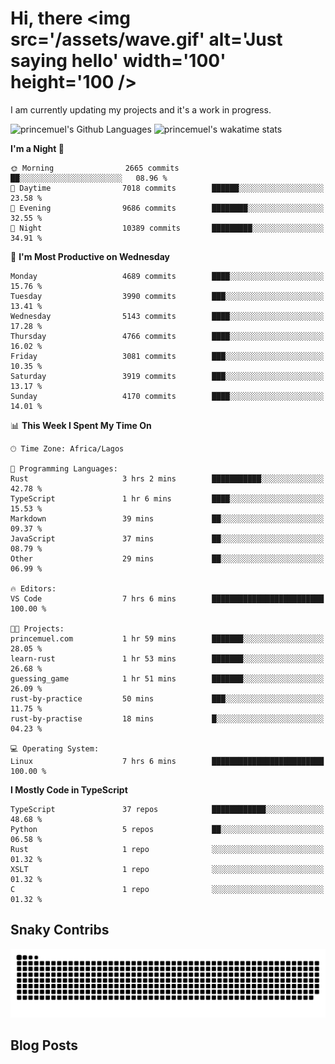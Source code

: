 # Hi, there <img src='/assets/wave.gif' alt='Just saying hello' width='100' height='100 />

<!--
**princemuel/princemuel** is a ✨ _special_ ✨ repository because its `README.md` (this file) appears on your GitHub profile.

Here are some ideas to get you started:

- 🔭 I’m currently working on ...
- 🌱 I’m currently learning ...
- 👯 I’m looking to collaborate on ...
- 🤔 I’m looking for help with ...
- 💬 Ask me about ...
- 📫 How to reach me: ...
- 😄 Pronouns: ...
- ⚡ Fun fact: ...
-->

I am currently updating my projects and it's a work in progress.

![princemuel's Github Languages](https://github-readme-stats.vercel.app/api/top-langs/?username=princemuel&text_color=586069&layout=compact&hide_border=true&title_color=0366d6&count_private=true&include_all_commits=true&theme=tokyonight&show_icons=true)
![princemuel's wakatime stats](https://github-readme-stats.vercel.app/api/wakatime?username=princemuel&text_color=586069&layout=compact&hide_border=true&title_color=0366d6&count_private=true&include_all_commits=true&theme=tokyonight&show_icons=true)

<!--START_SECTION:waka-->

**I'm a Night 🦉**

```text
🌞 Morning                2665 commits        ██░░░░░░░░░░░░░░░░░░░░░░░   08.96 %
🌆 Daytime                7018 commits        ██████░░░░░░░░░░░░░░░░░░░   23.58 %
🌃 Evening                9686 commits        ████████░░░░░░░░░░░░░░░░░   32.55 %
🌙 Night                  10389 commits       █████████░░░░░░░░░░░░░░░░   34.91 %
```

📅 **I'm Most Productive on Wednesday**

```text
Monday                   4689 commits        ████░░░░░░░░░░░░░░░░░░░░░   15.76 %
Tuesday                  3990 commits        ███░░░░░░░░░░░░░░░░░░░░░░   13.41 %
Wednesday                5143 commits        ████░░░░░░░░░░░░░░░░░░░░░   17.28 %
Thursday                 4766 commits        ████░░░░░░░░░░░░░░░░░░░░░   16.02 %
Friday                   3081 commits        ███░░░░░░░░░░░░░░░░░░░░░░   10.35 %
Saturday                 3919 commits        ███░░░░░░░░░░░░░░░░░░░░░░   13.17 %
Sunday                   4170 commits        ████░░░░░░░░░░░░░░░░░░░░░   14.01 %
```

📊 **This Week I Spent My Time On**

```text
🕑︎ Time Zone: Africa/Lagos

💬 Programming Languages:
Rust                     3 hrs 2 mins        ███████████░░░░░░░░░░░░░░   42.78 %
TypeScript               1 hr 6 mins         ████░░░░░░░░░░░░░░░░░░░░░   15.53 %
Markdown                 39 mins             ██░░░░░░░░░░░░░░░░░░░░░░░   09.37 %
JavaScript               37 mins             ██░░░░░░░░░░░░░░░░░░░░░░░   08.79 %
Other                    29 mins             ██░░░░░░░░░░░░░░░░░░░░░░░   06.99 %

🔥 Editors:
VS Code                  7 hrs 6 mins        █████████████████████████   100.00 %

🐱‍💻 Projects:
princemuel.com           1 hr 59 mins        ███████░░░░░░░░░░░░░░░░░░   28.05 %
learn-rust               1 hr 53 mins        ███████░░░░░░░░░░░░░░░░░░   26.68 %
guessing_game            1 hr 51 mins        ███████░░░░░░░░░░░░░░░░░░   26.09 %
rust-by-practice         50 mins             ███░░░░░░░░░░░░░░░░░░░░░░   11.75 %
rust-by-practise         18 mins             █░░░░░░░░░░░░░░░░░░░░░░░░   04.23 %

💻 Operating System:
Linux                    7 hrs 6 mins        █████████████████████████   100.00 %
```

**I Mostly Code in TypeScript**

```text
TypeScript               37 repos            ████████████░░░░░░░░░░░░░   48.68 %
Python                   5 repos             ██░░░░░░░░░░░░░░░░░░░░░░░   06.58 %
Rust                     1 repo              ░░░░░░░░░░░░░░░░░░░░░░░░░   01.32 %
XSLT                     1 repo              ░░░░░░░░░░░░░░░░░░░░░░░░░   01.32 %
C                        1 repo              ░░░░░░░░░░░░░░░░░░░░░░░░░   01.32 %
```

<!--END_SECTION:waka-->

## Snaky Contribs

<img src='/assets/github-snake-dark.svg' alt='Snaky Contributions' />

## Blog Posts

<!-- BLOG-POST-LIST:START -->
<!-- BLOG-POST-LIST:END -->
